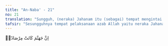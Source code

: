 ```yaml
---
title: "An-Naba' - 21"
no: 21
translation: "Sungguh, (neraka) Jahanam itu (sebagai) tempat mengintai (bagi penjaga yang mengawasi isi neraka), "
tafsir: "Sesungguhnya tempat pelaksanaan azab Allah yaitu neraka Jahanam, yang selalu dalam posisi menunggu kedatangan orang-orang kafir untuk disiksa di dalamnya. Diriwayatkan oleh Ibnu Jarir dan Ibnu Mundhir dari al-hasan al-Basri, \"Tidak seorang pun masuk surga kecuali setelah melalui neraka. Apabila dia sudah melewatinya, selamatlah dia dan jika tidak, dia akan tertahan.\""
---
```


اِنَّ جَهَنَّمَ كَانَتْ مِرْصَادًاۙ
